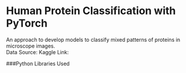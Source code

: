 # Human Protein Classification with PyTorch

An approach to develop models to classify mixed patterns of proteins in microscope images.  
Data Source: Kaggle
Link: 

###Python Libraries Used



